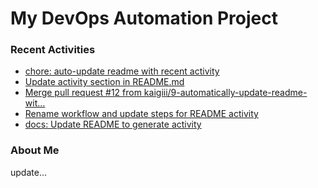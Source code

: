 # My DevOps Automation Project

### Recent Activities
<!-- activity:START -->
- [chore: auto-update readme with recent activity](https://github.com/kaigiii/mybowling-app/commit/f8e05672897ac00f2d0113306e43ae4dd9c97743)
- [Update activity section in README.md](https://github.com/kaigiii/mybowling-app/commit/98708ebd6214d5b9457bfe188728ee10c777c393)
- [Merge pull request #12 from kaigiii/9-automatically-update-readme-wit…](https://github.com/kaigiii/mybowling-app/commit/a2b957f1c6be87bce56f6809ff219868879a25c7)
- [Rename workflow and update steps for README activity](https://github.com/kaigiii/mybowling-app/commit/641644af22ca8a9e43d36336094b419a9874ac5a)
- [docs: Update README to generate activity](https://github.com/kaigiii/mybowling-app/commit/e0048ecb98906116a8a5a4491f00dd9a3e794091)
<!-- activity:END -->

### About Me
<!-- MYLINKS:START -->
<!-- MYLINKS:END -->

update...
